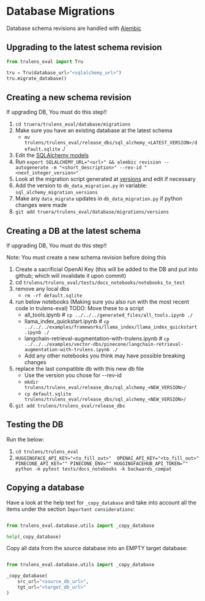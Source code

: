 # Database Migrations
Database schema revisions are handled with
[Alembic](https://github.com/sqlalchemy/alembic/)

## Upgrading to the latest schema revision

```python
from trulens_eval import Tru

tru = Tru(database_url="<sqlalchemy_url>")
tru.migrate_database()
```


## Creating a new schema revision
If upgrading DB, You must do this step!!

1. `cd truera/trulens_eval/database/migrations`
1. Make sure you have an existing database at the latest schema
    * `mv
      trulens/trulens_eval/release_dbs/sql_alchemy_<LATEST_VERSION>/default.sqlite`
      ./
1. Edit the [SQLAlchemy models](../orm.py)
1. Run `export SQLALCHEMY_URL="<url>" && alembic revision --autogenerate -m
   "<short_description>" --rev-id "<next_integer_version>"`
1. Look at the migration script generated at [versions](./versions) and edit if
   necessary
1. Add the version to `db_data_migration.py` in variable:
   `sql_alchemy_migration_versions`
1. Make any `data_migrate` updates in `db_data_migration.py` if python changes
   were made
1. `git add truera/trulens_eval/database/migrations/versions`

## Creating a DB at the latest schema
If upgrading DB, You must do this step!!

Note: You must create a new schema revision before doing this

1. Create a sacrificial OpenAI Key (this will be added to the DB and put into
   github; which will invalidate it upon commit)
1. cd `trulens/trulens_eval/tests/docs_notebooks/notebooks_to_test` 
1. remove any local dbs
    * `rm -rf default.sqlite`
1. run below notebooks (Making sure you also run with the most recent code in
   trulens-eval) TODO: Move these to a script
    * all_tools.ipynb # `cp ../../../generated_files/all_tools.ipynb ./`
    * llama_index_quickstart.ipynb # `cp
      ../../../examples/frameworks/llama_index/llama_index_quickstart.ipynb ./`
    * langchain-retrieval-augmentation-with-trulens.ipynb # `cp
      ../../../examples/vector-dbs/pinecone/langchain-retrieval-augmentation-with-trulens.ipynb
      ./`
    * Add any other notebooks you think may have possible breaking changes
1. replace the last compatible db with this new db file
    * Use the version you chose for --rev-id
    * `mkdir trulens/trulens_eval/release_dbs/sql_alchemy_<NEW_VERSION>/`
    * `cp default.sqlite
      trulens/trulens_eval/release_dbs/sql_alchemy_<NEW_VERSION>/`
1. `git add trulens/trulens_eval/release_dbs`

## Testing the DB
Run the below:
1. `cd trulens/trulens_eval`
1. `HUGGINGFACE_API_KEY="<to_fill_out>"  OPENAI_API_KEY="<to_fill_out>"
   PINECONE_API_KEY="" PINECONE_ENV="" HUGGINGFACEHUB_API_TOKEN="" python -m
   pytest tests/docs_notebooks -k backwards_compat`

## Copying a database
Have a look at the help text for `_copy_database` and take into account all the
items under the section `Important considerations`:

```python

from trulens_eval.database.utils import _copy_database

help(_copy_database)
```

Copy all data from the source database into an EMPTY target database:

```python

from trulens_eval.database.utils import _copy_database

_copy_database(
    src_url="<source_db_url>",
    tgt_url="<target_db_url>"
)
```

